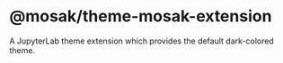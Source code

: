 # @mosak/theme-mosak-extension

A JupyterLab theme extension which provides the default dark-colored theme.
